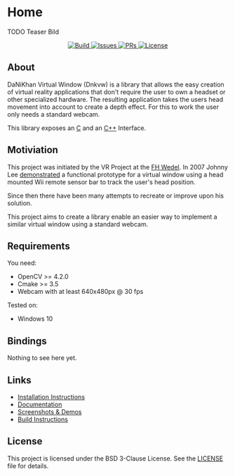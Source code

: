 # Home

TODO Teaser Bild

<p align="center">
    <a href="https://github.com/DaNiKhan-GbR/DaNiKhan-V-Window/actions">
        <img src="https://img.shields.io/github/workflow/status/DaNiKhan-GbR/DaNiKhan-V-Window/CD%20-%20Release" alt="Build"/>
    </a>
    <a href="https://github.com/DaNiKhan-GbR/DaNiKhan-V-Window/issues">
        <img src="https://img.shields.io/github/issues/DaNiKhan-GbR/DaNiKhan-V-Window" alt="Issues"/>
    </a>
    <a href="https://github.com/DaNiKhan-GbR/DaNiKhan-V-Window/pulls">
        <img src="https://img.shields.io/github/issues-pr/DaNiKhan-GbR/DaNiKhan-V-Window" alt="PRs"/>
    </a>
    <a href="https://github.com/DaNiKhan-GbR/DaNiKhan-V-Window/blob/master/LICENSE">
        <img src="https://img.shields.io/github/license/DaNiKhan-GbR/DaNiKhan-V-Window?color=blue" alt="License"/>
    </a>
</p>

## About

DaNiKhan Virtual Window (Dnkvw) is a library that allows the easy creation of virtual reality applications that don't require the user to own a headset or other specialized hardware. The resulting application takes the users head movement into account to create a depth effect. For this to work the user only needs a standard webcam.

This library exposes an [C](documentation/c-api.md) 
and an [C++](documentation/cpp-api.md) Interface.

## Motiviation

This project was initiated by the VR Project at the [FH Wedel](https://www.fh-wedel.de/).
In 2007 Johnny Lee [demonstrated](https://youtu.be/Jd3-eiid-Uw) a functional prototype for a virtual window using a head mounted Wii remote sensor bar to track the user's head position.

Since then there have been many attempts to recreate or improve upon his solution.

This project aims to create a library enable an easier way to implement a similar virtual window 
using a standard webcam.

## Requirements

You need:
* OpenCV >= 4.2.0
* Cmake >= 3.5
* Webcam with at least 640x480px @ 30 fps

Tested on:
* Windows 10

## Bindings

Nothing to see here yet.

## Links

* [Installation Instructions](installation/)
* [Documentation](documentation/)
* [Screenshots & Demos](demos/)
* [Build Instructions](building/)

## License

This project is licensed under the BSD 3-Clause License.
See the [LICENSE](https://github.com/DaNiKhan-GbR/DaNiKhan-V-Window/blob/master/LICENSE) file for details.
